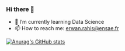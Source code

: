 ### Hi there 👋

- 🌱 I’m currently learning Data Science
- 📫 How to reach me: erwan.rahis@ensae.fr

[![Anurag's GitHub stats](https://github-readme-stats.vercel.app/api?username=erwanrh)](https://github.com/anuraghazra/github-readme-stats)
